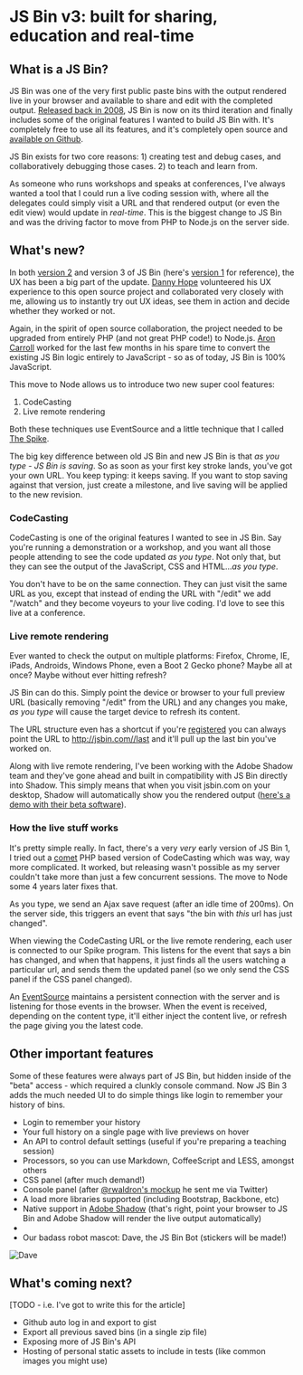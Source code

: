 # JS Bin v3: built for sharing, education and real-time

## What is a JS Bin?

JS Bin was one of the very first public paste bins with the output rendered live in your browser and available to share and edit with the completed output. [Released back in 2008](http://remysharp.com/2008/10/06/js-bin-for-collaborative-javascript-debugging/), JS Bin is now on its third iteration and finally includes some of the original features I wanted to build JS Bin with.  It's completely free to use all its features, and it's completely open source and [available on Github](http://github.com/remy/jsbin).

JS Bin exists for two core reasons: 1) creating test and debug cases, and collaboratively debugging those cases. 2) to teach and learn from.

As someone who runs workshops and speaks at conferences, I've always wanted a tool that I could run a live coding session with, where all the delegates could simply visit a URL and that rendered output (or even the edit view) would update in *real-time*. This is the biggest change to JS Bin and was the driving factor to move from PHP to Node.js on the server side.

## What's new?

In both [version 2](http://2.jsbin.com) and version 3 of JS Bin (here's [version 1](http://1.jsbin.com) for reference), the UX has been a big part of the update. [Danny Hope](http://twitter.com/yandle) volunteered his UX experience to this open source project and collaborated very closely with me, allowing us to instantly try out UX ideas, see them in action and decide whether they worked or not.

Again, in the spirit of open source collaboration, the project needed to be upgraded from entirely PHP (and not great PHP code!) to Node.js. [Aron Carroll](http://twitter.com/ac94) worked for the last few months in his spare time to convert the existing JS Bin logic entirely to JavaScript - so as of today, JS Bin is 100% JavaScript.

This move to Node allows us to introduce two new super cool features:

1. CodeCasting
2. Live remote rendering

Both these techniques use EventSource and a little technique that I called [The Spike](https://github.com/jsbin/jsbin/blob/feature/node/public/js/spike.js).

The big key difference between old JS Bin and new JS Bin is that *as you type - JS Bin is saving*. So as soon as your first key stroke lands, you've got your own URL. You keep typing: it keeps saving. If you want to stop saving against that version, just create a milestone, and live saving will be applied to the new revision.

### CodeCasting

CodeCasting is one of the original features I wanted to see in JS Bin. Say you're running a demonstration or a workshop, and you want all those people attending to see the code updated *as you type*. Not only that, but they can see the output of the JavaScript, CSS and HTML...*as you type*.

You don't have to be on the same connection. They can just visit the same URL as you, except that instead of ending the URL with "/edit" we add "/watch" and they become voyeurs to your live coding. I'd love to see this live at a conference.

### Live remote rendering

Ever wanted to check the output on multiple platforms: Firefox, Chrome, IE, iPads, Androids, Windows Phone, even a Boot 2 Gecko phone? Maybe all at once? Maybe without ever hitting refresh?

JS Bin can do this. Simply point the device or browser to your full preview URL (basically removing "/edit" from the URL) and any changes you make, *as you type* will cause the target device to refresh its content.

The URL structure even has a shortcut if you're [registered](http://jsbin.com/#register) you can always point the URL to [http://jsbin.com/<username>/last](http://jsbin.com/rem/last) and it'll pull up the last bin you've worked on.

Along with live remote rendering, I've been working with the Adobe Shadow team and they've gone ahead and built in compatibility with JS Bin directly into Shadow. This  simply means that when you visit jsbin.com on your desktop, Shadow will automatically show you the rendered output ([here's a demo with their beta software]()).

### How the live stuff works

It's pretty simple really. In fact, there's a very *very* early version of JS Bin 1, I tried out a [comet](http://en.wikipedia.org/wiki/Comet_(programming)) PHP based version of CodeCasting which was way, way more complicated. It worked, but releasing wasn't possible as my server couldn't take more than just a few concurrent sessions. The move to Node some 4 years later fixes that.

As you type, we send an Ajax save request (after an idle time of 200ms). On the server side, this triggers an event that says "the bin with *this* url has just changed".

When viewing the CodeCasting URL or the live remote rendering, each user is connected to our Spike program. This listens for the event that says a bin has changed, and when that happens, it just finds all the users watching a particular url, and sends them the updated panel (so we only send the CSS panel if the CSS panel changed).

An [EventSource](http://html5doctor.com/server-sent-events/) maintains a persistent connection with the server and is listening for those events in the browser. When the event is received, depending on the content type, it'll either inject the content live, or refresh the page giving you the latest code.



## Other important features

Some of these features were always part of JS Bin, but hidden inside of the "beta" access - which required a clunkly console command. Now JS Bin 3 adds the much needed UI to do simple things like login to remember your history of bins.

- Login to remember your history
- Your full history on a single page with live previews on hover
- An API to control default settings (useful if you're preparing a teaching session)
- Processors, so you can use Markdown, CoffeeScript and LESS, amongst others
- CSS panel (after much demand!)
- Console panel (after [@rwaldron's mockup](https://twitter.com/rwaldron/status/179568063660826624) he sent me via Twitter)
- A load more libraries supported (including Bootstrap, Backbone, etc)
- Native support in [Adobe Shadow](http://labs.adobe.com/technologies/shadow/) (that's right, point your browser to JS Bin and Adobe Shadow will render the live output automatically)
-
- Our badass robot mascot: Dave, the JS Bin Bot (stickers will be made!)

![Dave](http://3.jsbin.com/images/logo.png)

## What's coming next?

[TODO - i.e. I've got to write this for the article]

- Github auto log in and export to gist
- Export all previous saved bins (in a single zip file)
- Exposing more of JS Bin's API
- Hosting of personal static assets to include in tests (like common images you might use)














